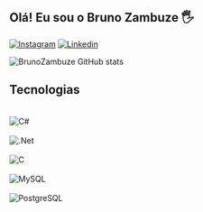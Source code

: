 ## Olá! Eu sou o Bruno Zambuze 🖐️

[![Instagram](https://img.shields.io/badge/Instagram-E4405F?style=for-the-badge&logo=instagram&logoColor=white)](https://www.instagram.com/dev_zambuze/)
[![Linkedin](https://img.shields.io/badge/LinkedIn-0077B5?style=for-the-badge&logo=linkedin&logoColor=white)](https://www.linkedin.com/in/bruno-zambuze-048a37265/)

![BrunoZambuze GitHub stats](https://github-readme-stats.vercel.app/api?username=BrunoZambuze&show_icons=true&theme=dracula)

## Tecnologias
<div style="display: inline_block"></br>
<img align="center" alt="C#" src="https://img.shields.io/badge/C%23-239120?style=for-the-badge&logo=c-sharp&logoColor=white"/>
</div>
<div style="display: inline_block"></br>
<img align="center" alt=".Net" src="https://img.shields.io/badge/.NET-5C2D91?style=for-the-badge&logo=.net&logoColor=white"/>
</div>
<div style="display: inline_block"></br>
<img align="center" alt="C" src="https://img.shields.io/badge/C-00599C?style=for-the-badge&logo=c&logoColor=white"/>
</div>
<div style="display: inline_block"></br>
<img align="center" alt="MySQL" src="https://img.shields.io/badge/MySQL-00000F?style=for-the-badge&logo=mysql&logoColor=white"/>
</div>
<div style="display: inline_block"></br>
<img align="center" alt="PostgreSQL" src="https://img.shields.io/badge/PostgreSQL-316192?style=for-the-badge&logo=postgresql&logoColor=white"/>
</div>
